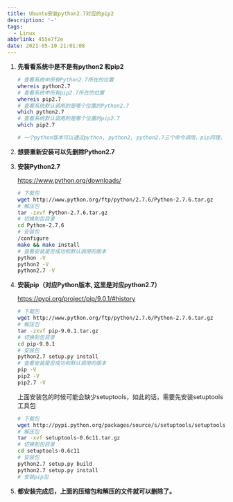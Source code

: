 ```yaml
---
title: Ubuntu安装python2.7对应的pip2
description: '-'
tags:
  - Linux
abbrlink: 455e7f2e
date: 2021-05-10 21:01:08
---
```




1. **先看看系统中是不是有python2 和pip2**

   ```bash
   # 查看系统中所有Python2.7所在的位置
   whereis python2.7
   # 查看系统中所有pip2.7所在的位置
   whereis pip2.7
   # 查看系统默认调用的是哪个位置的Python2.7
   which python2.7
   # 查看系统默认调用的是哪个位置的pip2.7
   which pip2.7
   
   # 一个python版本可以通过python, python2, python2.7三个命令调用，pip同理，其他版本同理。
   ```

   

2. **想要重新安装可以先删除Python2.7**

3. **安装Python2.7**

   https://www.python.org/downloads/

   ```bash
   # 下载包
   wget http://www.python.org/ftp/python/2.7.6/Python-2.7.6.tar.gz
   # 解压包
   tar -zxvf Python-2.7.6.tar.gz
   # 切换到包目录
   cd Python-2.7.6
   # 安装包
   /configure
   make && make install
   # 查看安装是否成功和默认调用的版本
   python -V
   python2 -V
   python2.7 -V
   ```

4. **安装pip（对应Python版本, 这里是对应python2.7）**

   https://pypi.org/project/pip/9.0.1/#history

   ```bash
   # 下载包
   wget http://www.python.org/ftp/python/2.7.6/Python-2.7.6.tar.gz
   # 解压包
   tar -zxvf pip-9.0.1.tar.gz
   # 切换到包目录
   cd pip-9.0.1
   # 安装包
   python2.7 setup.py install
   # 查看安装是否成功和默认调用的版本
   pip -V
   pip2 -V
   pip2.7 -V
   ```

   上面安装包的时候可能会缺少setuptools，如此的话，需要先安装setuptools工具包

   ```bash
   # 下载包
   wget http://pypi.python.org/packages/source/s/setuptools/setuptools-0.6c11.tar.gz
   # 解压包
   tar -xvf setuptools-0.6c11.tar.gz
   # 切换到包目录
   cd setuptools-0.6c11
   # 安装包
   python2.7 setup.py build
   python2.7 setup.py install
   # 安装pip包
   ```

5. **都安装完成后，上面的压缩包和解压的文件就可以删除了。**